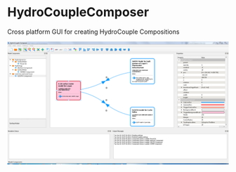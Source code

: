 # HydroCoupleComposer

Cross platform GUI for creating HydroCouple Compositions

![HydroCoupleComposer Screenshot](resources/images/hydrocouplecomposerscreenshot.png)
